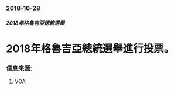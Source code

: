 ### [2018-10-28](/news/2018/10/28/index.md)

##### 2018年格魯吉亞總統選舉
# 2018年格魯吉亞總統選舉進行投票。 




### 信息来源:

1. [VOA](https://www.voanews.com/a/georgians-head-to-polls-to-pick-a-president/4632277.html)
